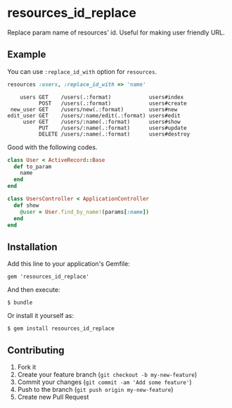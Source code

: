 # resources_id_replace

Replace param name of resources' id.
Useful for making user friendly URL.

## Example

You can use `:replace_id_with` option for `resources`.

```ruby
resources :users, :replace_id_with => 'name'
```

```
    users GET    /users(.:format)            users#index
          POST   /users(.:format)            users#create
 new_user GET    /users/new(.:format)        users#new
edit_user GET    /users/:name/edit(.:format) users#edit
     user GET    /users/:name(.:format)      users#show
          PUT    /users/:name(.:format)      users#update
          DELETE /users/:name(.:format)      users#destroy
```

Good with the following codes.

```ruby
class User < ActiveRecord::Base
  def to_param
    name
  end
end
```

```ruby
class UsersController < ApplicationController
  def show
    @user = User.find_by_name!(params[:name])
  end
end
```


## Installation

Add this line to your application's Gemfile:

    gem 'resources_id_replace'

And then execute:

    $ bundle

Or install it yourself as:

    $ gem install resources_id_replace

## Contributing

1. Fork it
2. Create your feature branch (`git checkout -b my-new-feature`)
3. Commit your changes (`git commit -am 'Add some feature'`)
4. Push to the branch (`git push origin my-new-feature`)
5. Create new Pull Request
